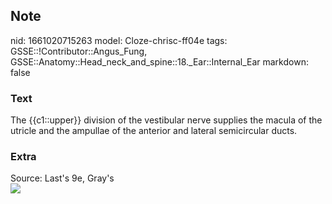 ## Note
nid: 1661020715263
model: Cloze-chrisc-ff04e
tags: GSSE::!Contributor::Angus_Fung, GSSE::Anatomy::Head_neck_and_spine::18._Ear::Internal_Ear
markdown: false

### Text
The {{c1::upper}} division of the vestibular nerve supplies the macula of the utricle and the ampullae of the anterior and lateral semicircular ducts.

### Extra
<div>
  Source: Last's 9e, Gray's
</div>
<div><img src=
"paste-ddcb1c1094eda826a6d064b24947fd5ed713a8ce.jpg"></div>
